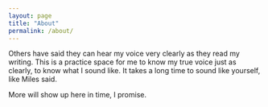 ```yaml
---
layout: page
title: "About"
permalink: /about/
---
```


Others have said they can hear my voice very clearly as they read my writing. This is a practice space for me to know my true voice just as clearly, to know what I sound like. It takes a long time to sound like yourself, like Miles said.

More will show up here in time, I promise.
